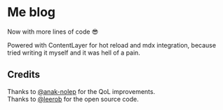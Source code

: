 # Me blog

Now with more lines of code 😎

Powered with ContentLayer for hot reload and mdx integration, because tried writing it myself and it was hell of a pain.

## Credits

Thanks to [@anak-nolep](https://github.com/anak-nolep) for the QoL improvements.  
Thanks to [@leerob](https://leerob.io) for the open source code.
